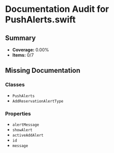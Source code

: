 # Documentation Audit for PushAlerts.swift

## Summary

- **Coverage:** 0.00%
- **Items:** 0/7

## Missing Documentation

### Classes
- `PushAlerts`
- `AddReservationAlertType`

### Properties
- `alertMessage`
- `showAlert`
- `activeAddAlert`
- `id`
- `message`
